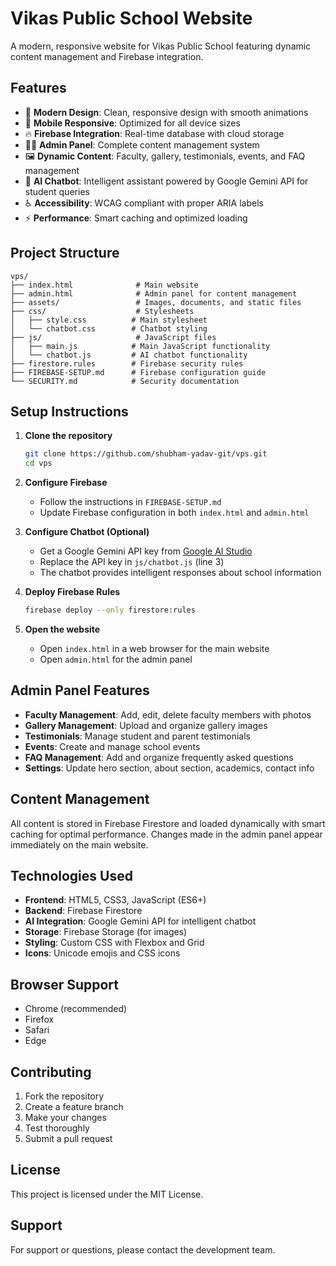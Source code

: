 # Vikas Public School Website

A modern, responsive website for Vikas Public School featuring dynamic content management and Firebase integration.

## Features

- 🎨 **Modern Design**: Clean, responsive design with smooth animations
- 📱 **Mobile Responsive**: Optimized for all device sizes
- 🔥 **Firebase Integration**: Real-time database with cloud storage
- 👨‍💼 **Admin Panel**: Complete content management system
- 🖼️ **Dynamic Content**: Faculty, gallery, testimonials, events, and FAQ management
- 🤖 **AI Chatbot**: Intelligent assistant powered by Google Gemini API for student queries
- ♿ **Accessibility**: WCAG compliant with proper ARIA labels
- ⚡ **Performance**: Smart caching and optimized loading

## Project Structure

```
vps/
├── index.html              # Main website
├── admin.html              # Admin panel for content management
├── assets/                 # Images, documents, and static files
├── css/                    # Stylesheets
│   ├── style.css          # Main stylesheet
│   └── chatbot.css        # Chatbot styling
├── js/                     # JavaScript files
│   ├── main.js            # Main JavaScript functionality
│   └── chatbot.js         # AI chatbot functionality
├── firestore.rules        # Firebase security rules
├── FIREBASE-SETUP.md      # Firebase configuration guide
└── SECURITY.md            # Security documentation
```

## Setup Instructions

1. **Clone the repository**
   ```bash
   git clone https://github.com/shubham-yadav-git/vps.git
   cd vps
   ```

2. **Configure Firebase**
   - Follow the instructions in `FIREBASE-SETUP.md`
   - Update Firebase configuration in both `index.html` and `admin.html`

3. **Configure Chatbot (Optional)**
   - Get a Google Gemini API key from [Google AI Studio](https://makersuite.google.com/app/apikey)
   - Replace the API key in `js/chatbot.js` (line 3)
   - The chatbot provides intelligent responses about school information

4. **Deploy Firebase Rules**
   ```bash
   firebase deploy --only firestore:rules
   ```

5. **Open the website**
   - Open `index.html` in a web browser for the main website
   - Open `admin.html` for the admin panel

## Admin Panel Features

- **Faculty Management**: Add, edit, delete faculty members with photos
- **Gallery Management**: Upload and organize gallery images
- **Testimonials**: Manage student and parent testimonials
- **Events**: Create and manage school events
- **FAQ Management**: Add and organize frequently asked questions
- **Settings**: Update hero section, about section, academics, contact info

## Content Management

All content is stored in Firebase Firestore and loaded dynamically with smart caching for optimal performance. Changes made in the admin panel appear immediately on the main website.

## Technologies Used

- **Frontend**: HTML5, CSS3, JavaScript (ES6+)
- **Backend**: Firebase Firestore
- **AI Integration**: Google Gemini API for intelligent chatbot
- **Storage**: Firebase Storage (for images)
- **Styling**: Custom CSS with Flexbox and Grid
- **Icons**: Unicode emojis and CSS icons

## Browser Support

- Chrome (recommended)
- Firefox
- Safari
- Edge

## Contributing

1. Fork the repository
2. Create a feature branch
3. Make your changes
4. Test thoroughly
5. Submit a pull request

## License

This project is licensed under the MIT License.

## Support

For support or questions, please contact the development team.
